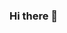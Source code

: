 ### Hi there 👋

<!--
**stepan-tsirkin/stepan-tsirkin** is a ✨ _special_ ✨ repository because its `README.md` (this file) appears on your GitHub profile.

Here are some ideas to get you started:

-->
